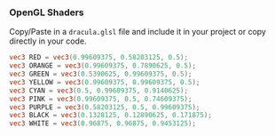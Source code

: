 ### OpenGL Shaders

Copy/Paste in a `dracula.glsl` file and include it in your project or copy directly in your code.

```glsl
vec3 RED = vec3(0.99609375, 0.58203125, 0.5);
vec3 ORANGE = vec3(0.99609375, 0.7890625, 0.5);
vec3 GREEN = vec3(0.5390625, 0.99609375, 0.5);
vec3 YELLOW = vec3(0.99609375, 0.99609375, 0.5);
vec3 CYAN = vec3(0.5, 0.99609375, 0.9140625);
vec3 PINK = vec3(0.99609375, 0.5, 0.74609375);
vec3 PURPLE = vec3(0.58203125, 0.5, 0.99609375);
vec3 BLACK = vec3(0.1328125, 0.12890625, 0.171875);
vec3 WHITE = vec3(0.96875, 0.96875, 0.9453125);
```
